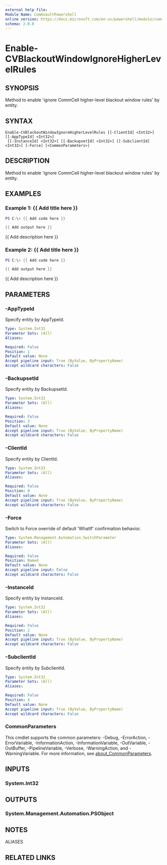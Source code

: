 ```yaml
---
external help file:
Module Name: CommvaultPowershell
online version: https://docs.microsoft.com/en-us/powershell/module/commvaultpowershell/enable-cvblackoutwindowignorehigherlevelrules
schema: 2.0.0
---
```


# Enable-CVBlackoutWindowIgnoreHigherLevelRules

## SYNOPSIS
Method to enable 'ignore CommCell higher-level blackout window rules' by entity.

## SYNTAX

```
Enable-CVBlackoutWindowIgnoreHigherLevelRules [[-ClientId] <Int32>] [[-AppTypeId] <Int32>]
 [[-InstanceId] <Int32>] [[-BackupsetId] <Int32>] [[-SubclientId] <Int32>] [-Force] [<CommonParameters>]
```

## DESCRIPTION
Method to enable 'ignore CommCell higher-level blackout window rules' by entity.

## EXAMPLES

### Example 1: {{ Add title here }}
```powershell
PS C:\> {{ Add code here }}

{{ Add output here }}
```

{{ Add description here }}

### Example 2: {{ Add title here }}
```powershell
PS C:\> {{ Add code here }}

{{ Add output here }}
```

{{ Add description here }}

## PARAMETERS

### -AppTypeId
Specify entity by AppTypeId.

```yaml
Type: System.Int32
Parameter Sets: (All)
Aliases:

Required: False
Position: 1
Default value: None
Accept pipeline input: True (ByValue, ByPropertyName)
Accept wildcard characters: False
```

### -BackupsetId
Specify entity by BackupsetId.

```yaml
Type: System.Int32
Parameter Sets: (All)
Aliases:

Required: False
Position: 3
Default value: None
Accept pipeline input: True (ByValue, ByPropertyName)
Accept wildcard characters: False
```

### -ClientId
Specify entity by ClientId.

```yaml
Type: System.Int32
Parameter Sets: (All)
Aliases:

Required: False
Position: 0
Default value: None
Accept pipeline input: True (ByValue, ByPropertyName)
Accept wildcard characters: False
```

### -Force
Switch to Force override of default 'WhatIf' confirmation behavior.

```yaml
Type: System.Management.Automation.SwitchParameter
Parameter Sets: (All)
Aliases:

Required: False
Position: Named
Default value: None
Accept pipeline input: False
Accept wildcard characters: False
```

### -InstanceId
Specify entity by InstanceId.

```yaml
Type: System.Int32
Parameter Sets: (All)
Aliases:

Required: False
Position: 2
Default value: None
Accept pipeline input: True (ByValue, ByPropertyName)
Accept wildcard characters: False
```

### -SubclientId
Specify entity by SubclientId.

```yaml
Type: System.Int32
Parameter Sets: (All)
Aliases:

Required: False
Position: 4
Default value: None
Accept pipeline input: True (ByValue, ByPropertyName)
Accept wildcard characters: False
```

### CommonParameters
This cmdlet supports the common parameters: -Debug, -ErrorAction, -ErrorVariable, -InformationAction, -InformationVariable, -OutVariable, -OutBuffer, -PipelineVariable, -Verbose, -WarningAction, and -WarningVariable. For more information, see [about_CommonParameters](http://go.microsoft.com/fwlink/?LinkID=113216).

## INPUTS

### System.Int32

## OUTPUTS

### System.Management.Automation.PSObject

## NOTES

ALIASES

## RELATED LINKS

